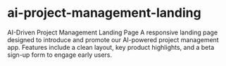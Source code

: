 # ai-project-management-landing
AI-Driven Project Management Landing Page A responsive landing page designed to introduce and promote our AI-powered project management app. Features include a clean layout, key product highlights, and a beta sign-up form to engage early users.
